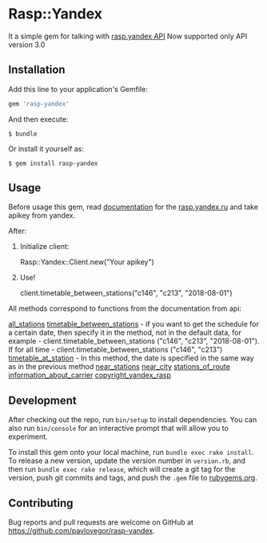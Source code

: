 # Rasp::Yandex

It a simple gem for talking with [rasp.yandex API](https://tech.yandex.ru/rasp/)
Now supported only API version 3.0

## Installation

Add this line to your application's Gemfile:

```ruby
gem 'rasp-yandex'
```

And then execute:

    $ bundle

Or install it yourself as:

    $ gem install rasp-yandex

## Usage
Before usage this gem, read [documentation](https://tech.yandex.ru/rasp/doc/concepts/about-docpage/) for the [rasp.yandex.ru](https://rasp.yandex.ru/) and take apikey from yandex.

After:

1. Initialize client:

    Rasp::Yandex::Client.new("Your apikey")

2. Use!

    client.timetable_between_stations("c146", "c213", "2018-08-01")

All methods correspond to functions from the documentation from api:

[all_stations](https://tech.yandex.ru/rasp/doc/reference/stations-list-docpage/)
[timetable_between_stations](https://tech.yandex.ru/rasp/doc/reference/schedule-point-point-docpage/) - if you want to get the schedule for a certain date, then specify it in the method, not in the default data, for example - client.timetable_between_stations ("c146", "c213", "2018-08-01"). If for all time - client.timetable_between_stations ("c146", "c213")
[timetable_at_station](https://tech.yandex.ru/rasp/doc/reference/schedule-on-station-docpage/) - In this method, the date is specified in the same way as in the previous method
[near_stations](https://tech.yandex.ru/rasp/doc/reference/query-nearest-station-docpage/)
[near_city](https://tech.yandex.ru/rasp/doc/reference/nearest-settlement-docpage/)
[stations_of_route](https://tech.yandex.ru/rasp/doc/reference/list-stations-route-docpage/)
[information_about_carrier](https://tech.yandex.ru/rasp/doc/reference/query-carrier-docpage/)
[copyright_yandex_rasp](https://tech.yandex.ru/rasp/doc/reference/query-copyright-docpage/)

## Development

After checking out the repo, run `bin/setup` to install dependencies. You can also run `bin/console` for an interactive prompt that will allow you to experiment.

To install this gem onto your local machine, run `bundle exec rake install`. To release a new version, update the version number in `version.rb`, and then run `bundle exec rake release`, which will create a git tag for the version, push git commits and tags, and push the `.gem` file to [rubygems.org](https://rubygems.org).

## Contributing

Bug reports and pull requests are welcome on GitHub at https://github.com/pavlovegor/rasp-yandex.
